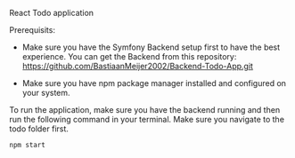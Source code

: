 React Todo application

Prerequisits:
  
  - Make sure you have the Symfony Backend setup first to have the best experience. You can get the Backend from this repository:                               https://github.com/BastiaanMeijer2002/Backend-Todo-App.git

  - Make sure you have npm package manager installed and configured on your system.

To run the application, make sure you have the backend running and then run the following command in your terminal. Make sure you navigate to the todo folder first.

~~~bash
npm start
~~~
